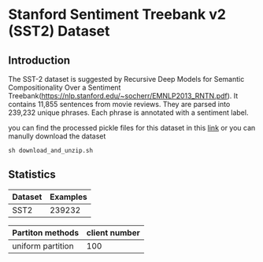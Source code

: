 # Stanford Sentiment Treebank v2 (SST2) Dataset

## Introduction

The SST-2 dataset is suggested by 
Recursive Deep Models for Semantic Compositionality Over a Sentiment Treebank(https://nlp.stanford.edu/~socherr/EMNLP2013_RNTN.pdf). It contains 11,855 sentences from movie reviews. They are parsed into 239,232 unique phrases. Each phrase is annotated with a sentiment label.

you can find the processed pickle files for this dataset in this [link](https://drive.google.com/folderview?id=1OhZ5NDaVz0VZX5jy8V_I_sfR25R2k_OE) or you can manully download the dataset

```
sh download_and_unzip.sh
```

## Statistics

|Dataset | Examples |
|--------| -------- |
| SST2  | 239232 |

| Partiton methods| client number |
|-----------------| ------------- |
| uniform partition| 100          |